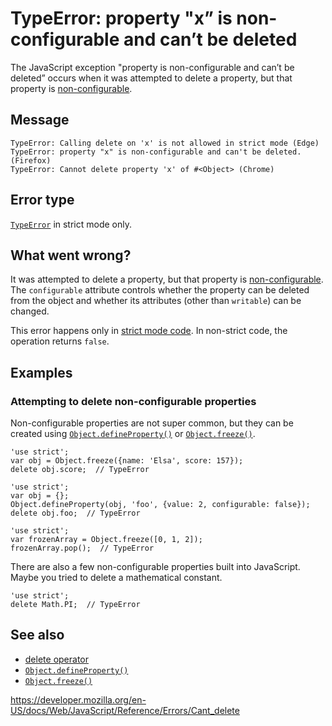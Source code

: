 TypeError: property "x” is non-configurable and can’t be deleted
================================================================

The JavaScript exception "property is non-configurable and can’t be deleted” occurs when it was attempted to delete a property, but that property is [non-configurable](https://developer.mozilla.org/en-US/docs/Web/JavaScript/Data_structures#properties).

Message
-------

    TypeError: Calling delete on 'x' is not allowed in strict mode (Edge)
    TypeError: property "x" is non-configurable and can't be deleted. (Firefox)
    TypeError: Cannot delete property 'x' of #<Object> (Chrome)

Error type
----------

[`TypeError`](../global_objects/typeerror) in strict mode only.

What went wrong?
----------------

It was attempted to delete a property, but that property is [non-configurable](https://developer.mozilla.org/en-US/docs/Web/JavaScript/Data_structures#properties). The `configurable` attribute controls whether the property can be deleted from the object and whether its attributes (other than `writable`) can be changed.

This error happens only in [strict mode code](../strict_mode). In non-strict code, the operation returns `false`.

Examples
--------

### Attempting to delete non-configurable properties

Non-configurable properties are not super common, but they can be created using [`Object.defineProperty()`](../global_objects/object/defineproperty) or [`Object.freeze()`](../global_objects/object/freeze).

    'use strict';
    var obj = Object.freeze({name: 'Elsa', score: 157});
    delete obj.score;  // TypeError

    'use strict';
    var obj = {};
    Object.defineProperty(obj, 'foo', {value: 2, configurable: false});
    delete obj.foo;  // TypeError

    'use strict';
    var frozenArray = Object.freeze([0, 1, 2]);
    frozenArray.pop();  // TypeError

There are also a few non-configurable properties built into JavaScript. Maybe you tried to delete a mathematical constant.

    'use strict';
    delete Math.PI;  // TypeError

See also
--------

-   [delete operator](../operators/delete)
-   [`Object.defineProperty()`](../global_objects/object/defineproperty)
-   [`Object.freeze()`](../global_objects/object/freeze)

<a href="https://developer.mozilla.org/en-US/docs/Web/JavaScript/Reference/Errors/Cant_delete" class="_attribution-link">https://developer.mozilla.org/en-US/docs/Web/JavaScript/Reference/Errors/Cant_delete</a>

